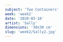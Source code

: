 ```yaml
---
subject: 'Two Containers'
week: 'week2'
date: '2020-03-18'
artist: 'Sally'
dimensions: '30x30 cm'
slug: 'week2/Sally2.jpg'
---
```

